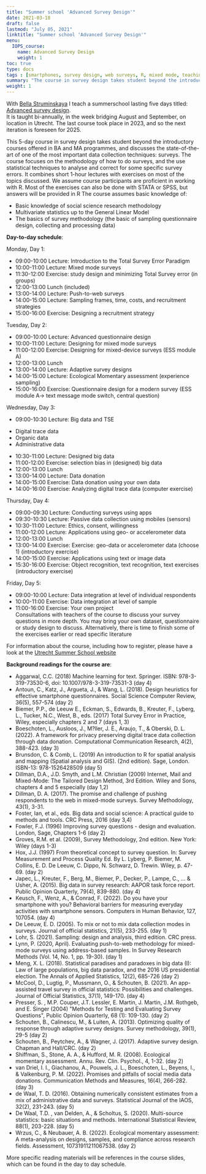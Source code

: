 ```yaml
---
title: "Summer school 'Advanced Survey Design'"
date: 2021-03-18
draft: false
lastmod: "July 05, 2021"
linktitle: "Summer school 'Advanced Survey Design'"
menu:
  IOPS_course:
    name: Advanced Survey Design
    weight: 1
toc: true
type: docs
tags : [smartphones, survey design, web surveys, R, mixed mode, teaching]
summary: "The course in survey design takes student beyond the introductory courses offered in BA and MA programmes, and discusses the state-of-the-art of one of the most important data collection techniques: surveys. The course focuses on the methodology of how to do surveys, and the use statistical techniques to analyse and correct for some specific survey errors. It combines short 1-hour lectures with exercises on most of the topics discussed. We assume course participants are proficient in working with R."
weight: 1
---
```


With [Bella Struminskaya](www.bellastrum.com) I teach a summerschool lasting five days titled: [Advanced survey design](https://utrechtsummerschool.nl/courses/social-sciences/advanced-survey-design).  
It is taught bi-annually, in the week bridging August and September, on location in Utrecht. The last course took place in 2023, and so the next iteration is foreseen for 2025.

This 5-day course in survey design takes student beyond the introductory courses offered in BA and MA programmes, and discusses the state-of-the-art of one of the most important data collection techniques: surveys. The course focuses on the methodology of how to do surveys, and the use statistical techniques to analyse and correct for some specific survey errors. It combines short 1-hour lectures with exercises on most of the topics discussed. We assume course participants are proficient in working with R. Most of the exercises can also be done with STATA or SPSS, but answers will be provided in R
The course assumes basic knowledge of:
-	Basic knowledge of social science research methodology
-	Multivariate statistics up to the General Linear Model
-	The basics of survey methodology (the basic of sampling questionnaire design, collecting and processing data)

**Day-to-day schedule**:

Monday, Day 1:
* 09:00-10:00	Lecture: Introduction to the Total Survey Error Paradigm  
* 10:00-11:00	Lecture: Mixed mode surveys  
* 11:30-12:00	Exercise: study design and minimizing Total Survey error (in groups)  
* 12:00-13:00	Lunch (included)  
* 13:00-14:00	Lecture: Push-to-web surveys  
* 14:00-15:00	Lecture: Sampling frames, time, costs, and recruitment strategies  
* 15:00-16:00	Exercise: Designing a recruitment strategy  


Tuesday, Day 2:	  
* 09:00-10:00	Lecture:	Advanced questionnaire design  
* 10:00-11:00	Lecture:	Designing for mixed mode surveys  
* 11:00-12:00	Exercise: 	Designing for mixed-device surveys (ESS module A)  
* 12:00-13:00	Lunch	
* 13:00-14:00	Lecture:	Adaptive survey designs  
* 14:00-15:00	Lecture: Ecological Momentary assessment (experience sampling)  
* 15:00-16:00	Exercise: Questionnaire design for a modern survey (ESS module A-> text message mode switch, central question)  
	

Wednesday, Day 3:
* 09:00-10:30	Lecture: Big data and TSE  
-	Digital trace data  
-	Organic data  
-	Administrative data  
* 10:30-11:00	Lecture: Designed big data  
* 11:00-12:00	Exercise: selection bias in (designed) big data  
* 12:00-13:00	Lunch	 
* 13:00-14:00	Lecture: Data donation  
* 14:00-15:00	Exercise: Data donation using your own data  
* 14:00-16:00	Exercise: Analyzing digital trace data (computer exercise)  


Thursday, Day 4:
* 09:00-09:30	Lecture:	Conducting surveys using apps  
* 09:30-10:30	Lecture:	Passive data collection using mobiles (sensors)  
* 10:30-11:00	Lecture:	Ethics, consent, willingness  
* 11:00-12:00	Lecture:	Applications using geo- or accelerometer data  
* 12:00-13:00	Lunch	
* 13:00-14:00	Exercise:	Exercise: geo-data or accelerometer data (choose 1) (introductory exercise)  
* 14:00-15:00	Exercise:	Applications using text or image data  
* 15:30-16:00	Exercise:	Object recognition, text recognition, text exercises (introductory exercise)  


Friday, Day 5:
* 09:00-10:00	Lecture:	Data integration at level of individual respondents  
* 10:00-11:00	Exercise:	Data integration at level of sample  
* 11:00-16:00	Exercise:	Your own project  
Consultations with teachers of the course to discuss your survey questions in more depth. You may bring your own dataset, questionnaire or study design to discuss. Alternatively, there is time to finish some of the exercises earlier or read specific literature


For information about the course, including how to register, please have a look at the [Utrecht Summer School website](https://utrechtsummerschool.nl/courses/social-sciences/advanced-survey-design)

**Background readings for the course are**:
* Aggarwal, C.C. (2018) Machine learning for text. Springer. ISBN: 978-3-319-73530-6, doi: 10.1007/978-3-319-73531-3 (day 4)  
* Antoun, C., Katz, J., Argueta, J., & Wang, L. (2018). Design heuristics for effective smartphone questionnaires. Social Science Computer Review, 36(5), 557-574 (day 2)  
* Biemer, P.P., de Leeuw E., Eckman, S., Edwards, B., Kreuter, F., Lyberg, L., Tucker, N.C., West, B., eds. (2017) Total Survey Error in Practice, Wiley, especially chapters 2 and 7 (days 1, 3)  
* Boeschoten, L., Ausloos, J., M?ller, J. E., Araujo, T., & Oberski, D. L. (2022). A framework for privacy preserving digital trace data collection through data donation. Computational Communication Research, 4(2), 388-423. (day 3)  
* Brunsdon, C. & Comb, L.  (2019) An introduction to R for spatial analysis and mapping (Spatial analysis and GIS). (2nd edition). Sage, London. ISBN-13: 978-1526428509  (day 5)  
* Dillman, D.A., J.D. Smyth, and L.M. Christian (2009) Internet, Mail and Mixed-Mode: The Tailored Design Method, 3rd Edition. Wiley and Sons, chapters 4 and 5 especially (day 1,2)
* Dillman, D. A. (2017). The promise and challenge of pushing respondents to the web in mixed-mode surveys. Survey Methodology, 43(1), 3-31.  
* Foster, Ian, et al., eds. Big data and social science: A practical guide to methods and tools. CRC Press, 2016 (day 3,4)  
* Fowler, F.J. (1996) Improving survey questions - design and evaluation. London, Sage, Chapters 1-6 (day 2)  
* Groves, R.M. et al. (2009), Survey Methodology, 2nd edition. New York: Wiley (days 1-3)  
* Hox, J.J. (1997) From theoretical concept to survey question. In: Survey Measurement and Process Quality Ed. By L. Lyberg, P. Biemer, M. Collins, E. D. De Leeuw, C. Dippo, N. Schwarz, D. Trewin. Wiley, p. 47-69. (day 2)  
* Japec, L., Kreuter, F., Berg, M., Biemer, P., Decker, P., Lampe, C., ... & Usher, A. (2015). Big data in survey research: AAPOR task force report. Public Opinion Quarterly, 79(4), 839-880. (day 4)  
* Keusch, F., Wenz, A., & Conrad, F. (2022). Do you have your smartphone with you? Behavioral barriers for measuring everyday activities with smartphone sensors. Computers in Human Behavior, 127, 107054. (day 4)  
* De Leeuw, E. D. (2005). To mix or not to mix data collection modes in surveys. Journal of official statistics, 21(5), 233-255. (day 1)  
* Lohr, S. (2021). Sampling: design and analysis, third edition. CRC press.  
* Lynn, P. (2020, April). Evaluating push-to-web methodology for mixed-mode surveys using address-based samples. In Survey Research Methods (Vol. 14, No. 1, pp. 19-30). (day 1)  
* Meng, X. L. (2018). Statistical paradises and paradoxes in big data (I): Law of large populations, big data paradox, and the 2016 US presidential election. The Annals of Applied Statistics, 12(2), 685-726 (day 2)  
* McCool, D., Lugtig, P., Mussmann, O., & Schouten, B. (2021). An app-assisted travel survey in official statistics: Possibilities and challenges. Journal of Official Statistics, 37(1), 149-170. (day 4)  
* Presser, S. , M.P. Couper, J.T.  Lessler, E. Martin, J. Martin, J.M. Rothgeb, and E. Singer (2004) "Methods for Testing and Evaluating Survey Questions", Public Opinion Quarterly, 68 (1): 109-130. (day 2)  
* Schouten, B., Calinescu, M., & Luiten, A. (2013). Optimizing quality of response through adaptive survey designs. Survey methodology, 39(1), 29-5 (day 2)  
* Schouten, B., Peytchev, A., & Wagner, J. (2017). Adaptive survey design. Chapman and Hall/CRC. (day 2)  
* Shiffman, S., Stone, A. A., & Hufford, M. R. (2008). Ecological momentary assessment. Annu. Rev. Clin. Psychol., 4, 1-32. (day 2)  
* van Driel, I. I., Giachanou, A., Pouwels, J. L., Boeschoten, L., Beyens, I., & Valkenburg, P. M. (2022). Promises and pitfalls of social media data donations. Communication Methods and Measures, 16(4), 266-282. (day 3)  
* de Waal, T. D. (2016). Obtaining numerically consistent estimates from a mix of administrative data and surveys. Statistical Journal of the IAOS, 32(2), 231-243. (day 5)  
* De Waal, T.D. , van Delden, A., & Scholtus, S. (2020). Multi-source statistics: basic situations and methods. International Statistical Review, 88(1), 203-228. (day 5)  
* Wrzus, C., & Neubauer, A. B. (2022). Ecological momentary assessment: A meta-analysis on designs, samples, and compliance across research fields. Assessment, 10731911211067538. (day 2)  


More specific reading materials will be references in the course slides, which can be found in the day to day schedule. 